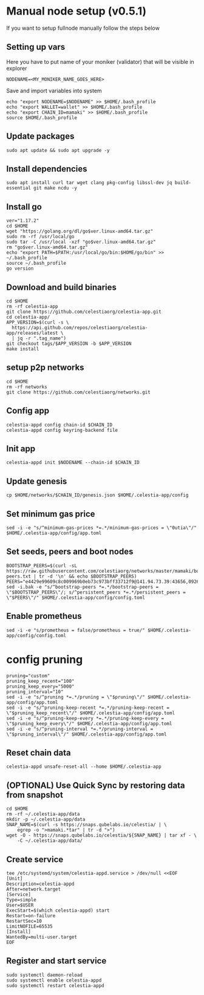 # Manual node setup (v0.5.1)
If you want to setup fullnode manually follow the steps below

## Setting up vars
Here you have to put name of your moniker (validator) that will be visible in explorer
```
NODENAME=<MY_MONIKER_NAME_GOES_HERE>
```

Save and import variables into system
```
echo "export NODENAME=$NODENAME" >> $HOME/.bash_profile
echo "export WALLET=wallet" >> $HOME/.bash_profile
echo "export CHAIN_ID=mamaki" >> $HOME/.bash_profile
source $HOME/.bash_profile
```

## Update packages
```
sudo apt update && sudo apt upgrade -y
```

## Install dependencies
```
sudo apt install curl tar wget clang pkg-config libssl-dev jq build-essential git make ncdu -y
```

## Install go
```
ver="1.17.2"
cd $HOME
wget "https://golang.org/dl/go$ver.linux-amd64.tar.gz"
sudo rm -rf /usr/local/go
sudo tar -C /usr/local -xzf "go$ver.linux-amd64.tar.gz"
rm "go$ver.linux-amd64.tar.gz"
echo "export PATH=$PATH:/usr/local/go/bin:$HOME/go/bin" >> ~/.bash_profile
source ~/.bash_profile
go version
```

## Download and build binaries
```
cd $HOME
rm -rf celestia-app
git clone https://github.com/celestiaorg/celestia-app.git
cd celestia-app/
APP_VERSION=$(curl -s \
  https://api.github.com/repos/celestiaorg/celestia-app/releases/latest \
  | jq -r ".tag_name")
git checkout tags/$APP_VERSION -b $APP_VERSION
make install
```

## setup p2p networks
```
cd $HOME
rm -rf networks
git clone https://github.com/celestiaorg/networks.git
```

## Config app
```
celestia-appd config chain-id $CHAIN_ID
celestia-appd config keyring-backend file
```

## Init app
```
celestia-appd init $NODENAME --chain-id $CHAIN_ID
```

## Update genesis
```
cp $HOME/networks/$CHAIN_ID/genesis.json $HOME/.celestia-app/config
```

## Set minimum gas price
```
sed -i -e "s/^minimum-gas-prices *=.*/minimum-gas-prices = \"0utia\"/" $HOME/.celestia-app/config/app.toml
```

## Set seeds, peers and boot nodes
```
BOOTSTRAP_PEERS=$(curl -sL https://raw.githubusercontent.com/celestiaorg/networks/master/mamaki/bootstrap-peers.txt | tr -d '\n' && echo $BOOTSTRAP_PEERS)
PEERS="e4429e99609c8c009969b0eb73c973bff33712f9@141.94.73.39:43656,09263a4168de6a2aaf7fef86669ddfe4e2d004f6@142.132.209.229:26656,13d8abce0ff9565ed223c5e4b9906160816ee8fa@94.62.146.145:36656,72b34325513863152269e781d9866d1ec4d6a93a@65.108.194.40:26676,322542cec82814d8903de2259b1d4d97026bcb75@51.178.133.224:26666,5273f0deefa5f9c2d0a3bbf70840bb44c65d835c@80.190.129.50:49656,7145da826bbf64f06aa4ad296b850fd697a211cc@176.57.189.212:26656,5a4c337189eed845f3ece17f88da0d94c7eb2f9c@209.126.84.147:26656,ec072065bd4c6126a5833c97c8eb2d4382db85be@88.99.249.251:26656,cd1524191300d6354d6a322ab0bca1d7c8ddfd01@95.216.223.149:26656,2fd76fae32f587eceb266dce19053b20fce4e846@207.154.220.138:26656,1d6a3c3d9ffc828b926f95592e15b1b59b5d8175@135.181.56.56:26656,fe2025284ad9517ee6e8b027024cf4ae17e320c9@198.244.164.11:26656,fcff172744c51684aaefc6fd3433eae275a2f31b@159.203.18.242:26656"
sed -i.bak -e "s/^bootstrap-peers *=.*/bootstrap-peers = \"$BOOTSTRAP_PEERS\"/; s/^persistent_peers *=.*/persistent_peers = \"$PEERS\"/" $HOME/.celestia-app/config/config.toml
```

## Enable prometheus
```
sed -i -e "s/prometheus = false/prometheus = true/" $HOME/.celestia-app/config/config.toml
```

# config pruning
```
pruning="custom"
pruning_keep_recent="100"
pruning_keep_every="5000"
pruning_interval="10"
sed -i -e "s/^pruning *=.*/pruning = \"$pruning\"/" $HOME/.celestia-app/config/app.toml
sed -i -e "s/^pruning-keep-recent *=.*/pruning-keep-recent = \"$pruning_keep_recent\"/" $HOME/.celestia-app/config/app.toml
sed -i -e "s/^pruning-keep-every *=.*/pruning-keep-every = \"$pruning_keep_every\"/" $HOME/.celestia-app/config/app.toml
sed -i -e "s/^pruning-interval *=.*/pruning-interval = \"$pruning_interval\"/" $HOME/.celestia-app/config/app.toml
```

## Reset chain data
```
celestia-appd unsafe-reset-all --home $HOME/.celestia-app
```

## (OPTIONAL) Use Quick Sync by restoring data from snapshot
```
cd $HOME
rm -rf ~/.celestia-app/data
mkdir -p ~/.celestia-app/data
SNAP_NAME=$(curl -s https://snaps.qubelabs.io/celestia/ | \
    egrep -o ">mamaki.*tar" | tr -d ">")
wget -O - https://snaps.qubelabs.io/celestia/${SNAP_NAME} | tar xf - \
    -C ~/.celestia-app/data/
```

## Create service
```
tee /etc/systemd/system/celestia-appd.service > /dev/null <<EOF
[Unit]
Description=celestia-appd
After=network.target
[Service]
Type=simple
User=$USER
ExecStart=$(which celestia-appd) start
Restart=on-failure
RestartSec=10
LimitNOFILE=65535
[Install]
WantedBy=multi-user.target
EOF
```

## Register and start service
```
sudo systemctl daemon-reload
sudo systemctl enable celestia-appd
sudo systemctl restart celestia-appd
```
